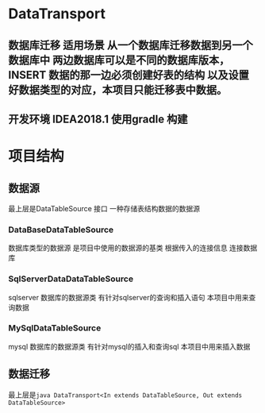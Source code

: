 # DataTransport
## 数据库迁移 适用场景 从一个数据库迁移数据到另一个数据库中 两边数据库可以是不同的数据库版本，INSERT 数据的那一边必须创建好表的结构 以及设置好数据类型的对应，本项目只能迁移表中数据。

## 开发环境 IDEA2018.1 使用gradle 构建

# 项目结构
## 数据源
最上层是DataTableSource 接口 一种存储表结构数据的数据源
### DataBaseDataTableSource 
数据库类型的数据源 是项目中使用的数据源的基类 根据传入的连接信息 连接数据库
### SqlServerDataDataTableSource
sqlserver 数据库的数据源类 有针对sqlserver的查询和插入语句 本项目中用来查询数据
### MySqlDataTableSource
mysql 数据库的数据源类 有针对mysql的插入和查询sql 本项目中用来插入数据

## 数据迁移
最上层是```java DataTransport<In extends DataTableSource, Out extends DataTableSource> ```
